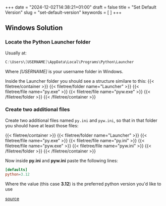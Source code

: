 +++
date = "2024-12-02T14:38:21+01:00"
draft = false
title = "Set Default Version"
slug = "set-default-version"
keywords = [ ]
+++

## Windows Solution

### Locate the Python Launcher folder

Usually at:

```powershell
C:\Users\[USERNAME]\AppData\Local\Programs\Python\Launcher
```

Where *[USERNAME]* is your username folder in Windows.

Inside the Launcher folder you should see a structure similare to this:
{{< filetree/container >}}
  {{< filetree/folder name="Launcher" >}}
  {{< filetree/file name="py.exe" >}}
  {{< filetree/file name="pyw.exe" >}}
  {{< /filetree/folder  >}}
{{< /filetree/container >}}

### Create two additional files

Create two additional files named `py.ini` and `pyw.ini`, so that in that folder you should have at least those files:

{{< filetree/container >}}
  {{< filetree/folder name="Launcher" >}}
  {{< filetree/file name="py.exe" >}}
  {{< filetree/file name="py.ini" >}}
  {{< filetree/file name="pyw.exe" >}}
  {{< filetree/file name="pyw.ini" >}}
  {{< /filetree/folder  >}}
{{< /filetree/container >}}

Now inside **py.ini** and **pyw.ini** paste the following lines:

```toml
[defaults]
python=3.12
```

Where the value (this case **3.12**) is the preferred python version you'd like to use

[source](https://stackoverflow.com/questions/68121982/multiple-python-versions-installed-how-to-set-the-default-version-for-py-exe)
